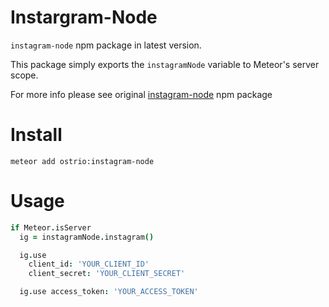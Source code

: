 Instargram-Node
==
`instagram-node` npm package in latest version.

This package simply exports the `instagramNode` variable to Meteor's server scope.

For more info please see original [instagram-node](https://github.com/totemstech/instagram-node) npm package

Install
==
```
meteor add ostrio:instagram-node
```

Usage
==

```coffeescript
if Meteor.isServer
  ig = instagramNode.instagram()

  ig.use
    client_id: 'YOUR_CLIENT_ID'
    client_secret: 'YOUR_CLIENT_SECRET'

  ig.use access_token: 'YOUR_ACCESS_TOKEN'
```